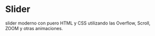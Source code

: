 # Slider
slider moderno con puero HTML y CSS utilizando las Overflow, Scroll, ZOOM y otras animaciones.

